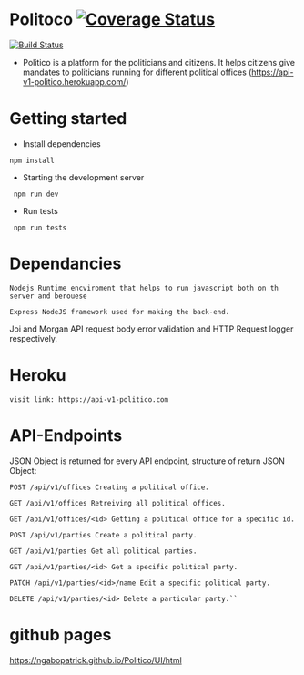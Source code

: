 # Politoco [![Coverage Status](https://coveralls.io/repos/github/ngabopatrick/Politico/badge.svg?branch=develop)](https://coveralls.io/github/ngabopatrick/Politico?branch=develop)

[![Build Status](https://travis-ci.com/ngabopatrick/Politico.svg?branch=develop)](https://travis-ci.com/ngabopatrick/Politico)

- Politico is a platform for the politicians and citizens. It helps citizens give mandates to politicians running for different political offices (https://api-v1-politico.herokuapp.com/)
# Getting started
- Install dependencies
```
npm install
```
- Starting the development server
```
 npm run dev
 ```
 - Run tests

 ```
  npm run tests
  ```
# Dependancies
```
Nodejs Runtime encviroment that helps to run javascript both on th server and berouese
```
```
Express NodeJS framework used for making the back-end.
```
Joi and Morgan API request body error validation and HTTP Request logger respectively.
# Heroku
 ```
 visit link: https://api-v1-politico.com
 ```
# API-Endpoints

JSON Object is returned for every API endpoint, structure of return JSON Object:
```
POST /api/v1/offices Creating a political office.

GET /api/v1/offices Retreiving all political offices.

GET /api/v1/offices/<id> Getting a political office for a specific id.

POST /api/v1/parties Create a political party.

GET /api/v1/parties Get all political parties.

GET /api/v1/parties/<id> Get a specific political party.

PATCH /api/v1/parties/<id>/name Edit a specific political party.

DELETE /api/v1/parties/<id> Delete a particular party.``

```
# github pages
 https://ngabopatrick.github.io/Politico/UI/html